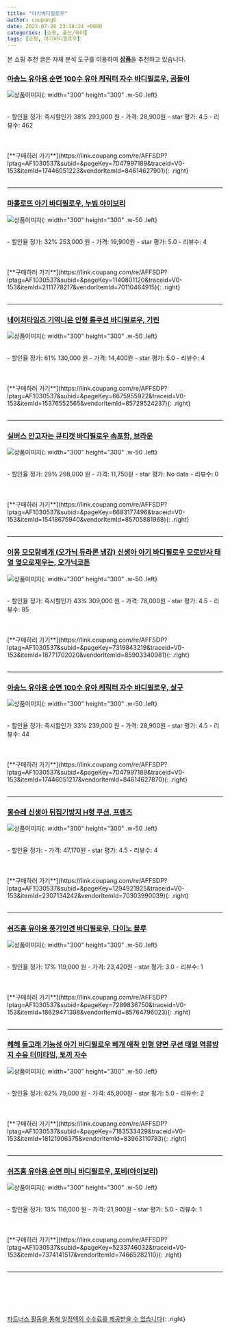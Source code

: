 ```yaml
---
title: "아기바디필로우"
author: coupang6
date: 2023-07-28 23:18:24 +0800
categories: [쇼핑, 출산/육아]
tags: [쇼핑, 아기바디필로우]
---
```


본 쇼핑 추천 글은 자체 분석 도구를 이용하여 [**상품**](https://link.coupang.com/a/bao1ui)을 추천하고 있습니다.

### [아솜느 유아용 순면 100수 유아 케릭터 자수 바디필로우, 곰돌이](https://link.coupang.com/re/AFFSDP?lptag=AF1030537&subid=&pageKey=7047997189&traceid=V0-153&itemId=17446051223&vendorItemId=84614627901)

![상품이미지](https://thumbnail8.coupangcdn.com/thumbnails/remote/230x230ex/image/rs_quotation_api/xrutkntr/f2a44276d40d47bb91413c4348c9a924.jpg){: width="300" height="300" .w-50 .left}


<br>
- 할인율 정가: 즉시할인가 38%  293,000   원
- 가격: 28,900원
- star 평가: 4.5
- 리뷰수: 462
<br>
<br>
<br>
<br>
[**구매하러 가기**](https://link.coupang.com/re/AFFSDP?lptag=AF1030537&subid=&pageKey=7047997189&traceid=V0-153&itemId=17446051223&vendorItemId=84614627901){: .right}
<br>
<br>

---

### [마롤로뜨 아기 바디필로우, 누빔 아이보리](https://link.coupang.com/re/AFFSDP?lptag=AF1030537&subid=&pageKey=1140801120&traceid=V0-153&itemId=2111778217&vendorItemId=70110464915)

![상품이미지](https://thumbnail7.coupangcdn.com/thumbnails/remote/230x230ex/image/retail/images/2020/01/02/14/9/a397a52e-c64c-43ce-83cd-5c5129459cfe.jpg){: width="300" height="300" .w-50 .left}


<br>
- 할인율 정가: 32%  253,000   원
- 가격: 19,900원
- star 평가: 5.0
- 리뷰수: 4
<br>
<br>
<br>
<br>
[**구매하러 가기**](https://link.coupang.com/re/AFFSDP?lptag=AF1030537&subid=&pageKey=1140801120&traceid=V0-153&itemId=2111778217&vendorItemId=70110464915){: .right}
<br>
<br>

---

### [네이처타임즈 기역니은 인형 롱쿠션 바디필로우, 기린](https://link.coupang.com/re/AFFSDP?lptag=AF1030537&subid=&pageKey=6675955922&traceid=V0-153&itemId=15376552565&vendorItemId=85729524237)

![상품이미지](https://thumbnail7.coupangcdn.com/thumbnails/remote/230x230ex/image/vendor_inventory/22fa/9f115b858b6e599984817805e4177294164bdb93192fd956f790fb0134d4.JPG){: width="300" height="300" .w-50 .left}


<br>
- 할인율 정가: 61%  130,000   원
- 가격: 14,400원
- star 평가: 5.0
- 리뷰수: 4
<br>
<br>
<br>
<br>
[**구매하러 가기**](https://link.coupang.com/re/AFFSDP?lptag=AF1030537&subid=&pageKey=6675955922&traceid=V0-153&itemId=15376552565&vendorItemId=85729524237){: .right}
<br>
<br>

---

### [실버스 안고자는 큐티캣 바디필로우 솜포함, 브라운](https://link.coupang.com/re/AFFSDP?lptag=AF1030537&subid=&pageKey=6683177496&traceid=V0-153&itemId=15418675940&vendorItemId=85705881968)

![상품이미지](https://thumbnail6.coupangcdn.com/thumbnails/remote/230x230ex/image/retail/images/2023/04/18/12/0/921bee5d-1c08-495d-8d6b-aace138c9ccf.jpg){: width="300" height="300" .w-50 .left}


<br>
- 할인율 정가: 29%  298,000   원
- 가격: 11,750원
- star 평가: No data
- 리뷰수: 0
<br>
<br>
<br>
<br>
[**구매하러 가기**](https://link.coupang.com/re/AFFSDP?lptag=AF1030537&subid=&pageKey=6683177496&traceid=V0-153&itemId=15418675940&vendorItemId=85705881968){: .right}
<br>
<br>

---

### [이몽 모모랑베개 (오가닉 듀라론 냉감) 신생아 아기 바디필로우 모로반사 태열 옆으로재우는, 오가닉코튼](https://link.coupang.com/re/AFFSDP?lptag=AF1030537&subid=&pageKey=7319843219&traceid=V0-153&itemId=18771702020&vendorItemId=85903340981)

![상품이미지](https://thumbnail8.coupangcdn.com/thumbnails/remote/230x230ex/image/vendor_inventory/17d2/ee9a9568f5088a1c3fb9b3f715c25ad7f5c55eb3f20dd67707a50e5d42f4.jpg){: width="300" height="300" .w-50 .left}


<br>
- 할인율 정가: 즉시할인가 43%  309,000   원
- 가격: 78,000원
- star 평가: 4.5
- 리뷰수: 85
<br>
<br>
<br>
<br>
[**구매하러 가기**](https://link.coupang.com/re/AFFSDP?lptag=AF1030537&subid=&pageKey=7319843219&traceid=V0-153&itemId=18771702020&vendorItemId=85903340981){: .right}
<br>
<br>

---

### [아솜느 유아용 순면 100수 유아 케릭터 자수 바디필로우, 살구](https://link.coupang.com/re/AFFSDP?lptag=AF1030537&subid=&pageKey=7047997189&traceid=V0-153&itemId=17446051217&vendorItemId=84614627870)

![상품이미지](https://thumbnail8.coupangcdn.com/thumbnails/remote/230x230ex/image/rs_quotation_api/qv2fhpzr/21b19646b6f44cf686981f5052771050.jpg){: width="300" height="300" .w-50 .left}


<br>
- 할인율 정가: 즉시할인가 33%  239,000   원
- 가격: 28,900원
- star 평가: 4.5
- 리뷰수: 44
<br>
<br>
<br>
<br>
[**구매하러 가기**](https://link.coupang.com/re/AFFSDP?lptag=AF1030537&subid=&pageKey=7047997189&traceid=V0-153&itemId=17446051217&vendorItemId=84614627870){: .right}
<br>
<br>

---

### [몽슈레 신생아 뒤집기방지 H형 쿠션, 프렌즈](https://link.coupang.com/re/AFFSDP?lptag=AF1030537&subid=&pageKey=1294921925&traceid=V0-153&itemId=2307134242&vendorItemId=70303990039)

![상품이미지](https://thumbnail8.coupangcdn.com/thumbnails/remote/230x230ex/image/retail/images/2020/02/17/15/7/62cadc39-d0c3-40fb-a47e-05eafae31637.jpg){: width="300" height="300" .w-50 .left}


<br>
- 할인율 정가: 
- 가격: 47,170원
- star 평가: 4.5
- 리뷰수: 4
<br>
<br>
<br>
<br>
[**구매하러 가기**](https://link.coupang.com/re/AFFSDP?lptag=AF1030537&subid=&pageKey=1294921925&traceid=V0-153&itemId=2307134242&vendorItemId=70303990039){: .right}
<br>
<br>

---

### [쉬즈홈 유아용 풍기인견 바디필로우, 다이노 블루](https://link.coupang.com/re/AFFSDP?lptag=AF1030537&subid=&pageKey=7289836750&traceid=V0-153&itemId=18629471398&vendorItemId=85764796023)

![상품이미지](https://thumbnail6.coupangcdn.com/thumbnails/remote/230x230ex/image/rs_quotation_api/zubk1lzj/280190a8245f42db97ef11903e33d305.jpg){: width="300" height="300" .w-50 .left}


<br>
- 할인율 정가: 17%  119,000   원
- 가격: 23,420원
- star 평가: 3.0
- 리뷰수: 1
<br>
<br>
<br>
<br>
[**구매하러 가기**](https://link.coupang.com/re/AFFSDP?lptag=AF1030537&subid=&pageKey=7289836750&traceid=V0-153&itemId=18629471398&vendorItemId=85764796023){: .right}
<br>
<br>

---

### [헤헤 돌고래 기능성 아기 바디필로우 베개 애착 인형 양면 쿠션 태열 역류방지 수유 터미타임, 토끼 자수](https://link.coupang.com/re/AFFSDP?lptag=AF1030537&subid=&pageKey=7183533429&traceid=V0-153&itemId=18121906375&vendorItemId=83963110783)

![상품이미지](https://thumbnail6.coupangcdn.com/thumbnails/remote/230x230ex/image/vendor_inventory/15a9/d22e3668818c6277854face16a9a62ba06a35bf49dfc3ac54ae3f8370cda.jpg){: width="300" height="300" .w-50 .left}


<br>
- 할인율 정가: 62%  79,000   원
- 가격: 45,900원
- star 평가: 5.0
- 리뷰수: 2
<br>
<br>
<br>
<br>
[**구매하러 가기**](https://link.coupang.com/re/AFFSDP?lptag=AF1030537&subid=&pageKey=7183533429&traceid=V0-153&itemId=18121906375&vendorItemId=83963110783){: .right}
<br>
<br>

---

### [쉬즈홈 유아용 순면 미니 바디필로우, 포비(아이보리)](https://link.coupang.com/re/AFFSDP?lptag=AF1030537&subid=&pageKey=5233746032&traceid=V0-153&itemId=7374141517&vendorItemId=74665282110)

![상품이미지](https://thumbnail7.coupangcdn.com/thumbnails/remote/230x230ex/image/rs_quotation_api/sri7fsjh/f662cc8f4e18461e8cb837ce9753c56f.jpg){: width="300" height="300" .w-50 .left}


<br>
- 할인율 정가: 13%  116,000   원
- 가격: 21,900원
- star 평가: 5.0
- 리뷰수: 1
<br>
<br>
<br>
<br>
[**구매하러 가기**](https://link.coupang.com/re/AFFSDP?lptag=AF1030537&subid=&pageKey=5233746032&traceid=V0-153&itemId=7374141517&vendorItemId=74665282110){: .right}
<br>
<br>

---
<br><br><br><br><br> [파트너스 활동을 통해 일정액의 수수료를 제공받을 수 있습니다](https://link.coupang.com/a/bao1ui){: .right}
